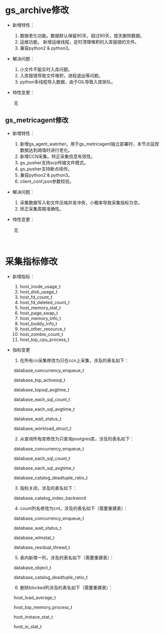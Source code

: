 # gs_archive修改

- 新增特性：

  1. 数据老化功能。数据默认保留90天，超过90天，按天删除数据。
  2. 运维功能。 新增运维线程，定时清理堆积的入库报错的文件。
  3. 兼容python2 & python3。

- 解决问题：

  1. 小文件不能实时入库问题。
  2. 入库报错导致文件堆积，进程退出等问题。
  3. python多线程导入数据，由于GIL导致入库排队。

- 特性变更：

  ​    无

## gs_metricagent修改

- 新增特性：

  1. 新增gs_agent_watcher。用于gs_metricagent独立部署时，本节点监控数据达到阈值时进行老化。
  2. 新增CCN采集。矫正采集信息有效性。
  3. gs_pusher支持scp传输文件模式。
  4. gs_pusher支持断点续传。
  5. 兼容python2 & python3。
  6. client_conf.json参数校验。

- 解决问题：

  1. 采集数据写入和文件压缩并发冲突，小概率导致采集指标为空。
  2. 矫正采集周期准确性。

- 特性变更：

  ​	无

  ​    

# 采集指标修改

- 新增指标：

  1. host_inode_usage_t
  2. host_disk_usage_t
  3. host_fd_count_t
  4. host_fd_deleted_count_t
  5. host_memory_stat_t
  6. host_page_swap_t
  7. host_memory_info_t
  8. host_buddy_info_t
  9. host_other_resource_t
  10. host_zombie_count_t
  11. host_top_cpu_process_t

- 指标变更

  1. 在所有cn采集修改为只在ccn上采集，涉及的表名如下： 

  ​	database_concurrency_enqueue_t

  ​	database_top_activesql_t

  ​	database_topsql_avgtime_t

  ​	database_each_sql_count_t

  ​	database_each_sql_avgtime_t

  ​	database_wait_status_t

  ​	database_workload_struct_t

  2. 从查询所有库修改为只查询postgres库，涉及的表名如下：

  ​	database_concurrency_enqueue_t

  ​	database_each_sql_count_t

  ​	database_each_sql_avgtime_t

  ​	database_catalog_deadtuple_ratio_t

  3. 指标关闭，涉及的表名如下：

  ​	database_catalog_index_backword

  4. count列名修改为cnt，涉及的表名如下（需要重建表）：

  ​	database_concurrency_enqueue_t

  ​	database_wait_status_t

  ​	database_wlmstat_t

  ​	database_residual_thread_t

  5. 表内新增一列，涉及的表名如下（需要重建表）：

  ​	database_object_t

  ​	database_catalog_deadtuple_ratio_t

  6. 删除blocked列涉及的表名如下（需要重建表）：

  ​	host_load_average_t

  ​	host_top_memory_process_t

  ​	host_instace_stat_t

  ​	host_io_stat_t


